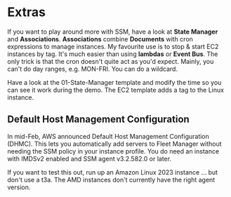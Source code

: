 # Extras

If you want to play around more with SSM, have a look at **State Manager** and **Associations**.
**Associations** combine **Documents** with cron expressions to manage instances. My favourite use is to stop & start EC2 instances by tag. It's much easier than using **lambdas** or **Event Bus**. The only trick is that the cron doesn't quite act as you'd expect. Mainly, you can't do day ranges, e.g. MON-FRI. You can do a wildcard.

Have a look at the 01-State-Manager template and modify the time so you can see it work during the demo. The EC2 template adds a tag to the Linux instance.

## Default Host Management Configuration
In mid-Feb, AWS announced Default Host Management Configuration \(DHMC\). This lets you automatically add servers to Fleet Manager without needing the SSM policy in your instance profile. You do need an instance with IMDSv2 enabled and SSM agent v3.2.582.0 or later.

If you want to test this out, run up an Amazon Linux 2023 instance ... but don't use a t3a. The AMD instances don't currently have the right agent version.